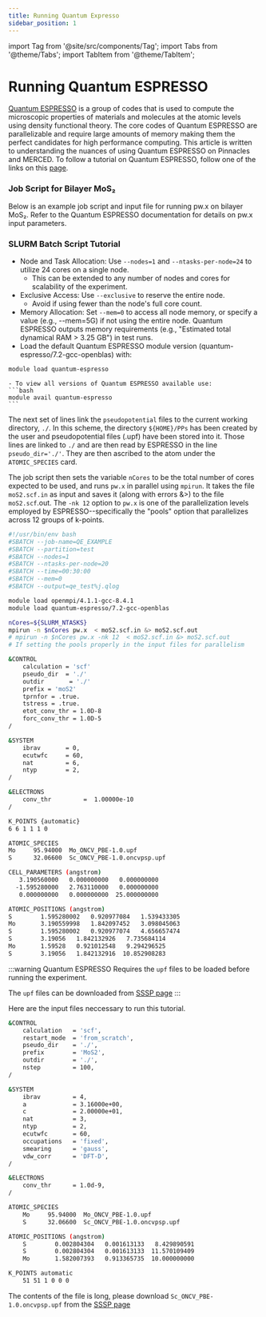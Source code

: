 ```yaml
---
title: Running Quantum Expresso
sidebar_position: 1
---
```


import Tag from '@site/src/components/Tag';
import Tabs from '@theme/Tabs';
import TabItem from '@theme/TabItem';

# Running Quantum ESPRESSO
[Quantum ESPRESSO](https://www.quantum-espresso.org/) is a group of codes that is used to compute the microscopic properties of materials and molecules at the atomic levels using density functional theory. The core codes of Quantum ESPRESSO are parallelizable and require large amounts of memory making them the perfect candidates for high performance computing. This article is written to understanding the nuances of using Quantum ESPRESSO on Pinnacles and MERCED. To follow a tutorial on Quantum ESPRESSO, follow one of the links on this [page](https://www.quantum-espresso.org/tutorials/).

### Job Script for Bilayer MoS₂
Below is an example job script and input file for running pw.x on bilayer MoS₂. Refer to the Quantum ESPRESSO documentation for details on pw.x input parameters.


### SLURM Batch Script Tutorial

- Node and Task Allocation: Use `--nodes=1` and `--ntasks-per-node=24` to utilize  24 cores on a single node.
    - This can be extended to any number of nodes and cores for scalability of the experiment.
- Exclusive Access: Use `--exclusive` to reserve the entire node.
    -  Avoid if using fewer than the node's full core count.
- Memory Allocation: Set `--mem=0` to access all node memory, or specify a value (e.g., --mem=5G) if not using the entire node. Quantum ESPRESSO outputs memory requirements (e.g., "Estimated total dynamical RAM > 3.25 GB") in test runs.
- Load the default Quantum ESPRESSO module version (quantum-espresso/7.2-gcc-openblas) with:
```bash
module load quantum-espresso
```
    - To view all versions of Quantum ESPRESSO available use: 
    ```bash
    module avail quantum-espresso
    ```

The next set of lines link the `pseudopotential` files to the current working directory, `./`. In this scheme, the directory `${HOME}/PPs` has been created by the user and pseudopotential files (.upf) have been stored into it. Those lines are linked to `./` and are then read by ESPRESSO in the line `pseudo_dir='./'`. They are then ascribed to the atom under the `ATOMIC_SPECIES` card.

The job script then sets the variable `nCores` to be the total number of cores expected to be used, and runs `pw.x` in parallel using `mpirun`. It takes the file `moS2.scf.in` as input and saves it (along with errors &>) to the file `moS2.scf`.out. The `-nk 12` option to `pw.x` is one of the parallelization levels employed by ESPRESSO--specifically the "pools" option that parallelizes across 12 groups of k-points.


<Tabs>
  <TabItem value="QE Job Script" label="Quantom Expresso Job Script">

```bash
#!/usr/bin/env bash
#SBATCH --job-name=QE_EXAMPLE
#SBATCH --partition=test
#SBATCH --nodes=1
#SBATCH --ntasks-per-node=20
#SBATCH --time=00:30:00
#SBATCH --mem=0
#SBATCH --output=qe_test%j.qlog

module load openmpi/4.1.1-gcc-8.4.1
module load quantum-espresso/7.2-gcc-openblas

nCores=${SLURM_NTASKS}
mpirun -n $nCores pw.x  < moS2.scf.in &> moS2.scf.out
# mpirun -n $nCores pw.x -nk 12  < moS2.scf.in &> moS2.scf.out 
# If setting the pools properly in the input files for parallelism
```
</TabItem>

<TabItem value="`pw.x` input" label="Example of `pw.x` input">

```bash
&CONTROL
    calculation = 'scf'
    pseudo_dir  = './'
    outdir       = './'
    prefix = 'moS2'
    tprnfor = .true.
    tstress = .true.
    etot_conv_thr = 1.0D-8
    forc_conv_thr = 1.0D-5
/

&SYSTEM
    ibrav       = 0,
    ecutwfc     = 60,
    nat         = 6,
    ntyp        = 2,
/

&ELECTRONS
    conv_thr         =  1.00000e-10
/

K_POINTS {automatic}
6 6 1 1 1 0

ATOMIC_SPECIES
Mo     95.94000  Mo_ONCV_PBE-1.0.upf
S      32.06600  Sc_ONCV_PBE-1.0.oncvpsp.upf

CELL_PARAMETERS (angstrom)
   3.190560000   0.000000000   0.000000000
  -1.595280000   2.763110000   0.000000000
   0.000000000   0.000000000  25.000000000

ATOMIC_POSITIONS (angstrom)
S        1.595280002   0.920977084   1.539433305
Mo       3.190559998   1.842097452   3.098045063
S        1.595280002   0.920977074   4.656657474
S        3.19056   1.842132926   7.735684114
Mo       1.59528   0.921012548   9.294296525
S        3.19056   1.842132916  10.852908283
```

</TabItem>
</Tabs>


:::warning
Quantum ESPRESSO Requires the `upf` files to be loaded before running the experiment. 

The `upf` files can be downloaded from [SSSP page](https://www.materialscloud.org/discover/sssp/table/efficiency#sssp-license)
::: 

Here are the input files neccessary to run this tutorial.


<Tabs>
  <TabItem value="moS2.scf.in" label="`moS2.scf.in` Input">

```bash
&CONTROL
    calculation   = 'scf',
    restart_mode  = 'from_scratch',
    pseudo_dir    = './',
    prefix        = 'MoS2',
    outdir        = './',
    nstep         = 100,
/

&SYSTEM
    ibrav         = 4,
    a             = 3.16000e+00,
    c             = 2.00000e+01,
    nat           = 3,
    ntyp          = 2,
    ecutwfc       = 60,
    occupations   = 'fixed',
    smearing      = 'gauss',
    vdw_corr      = 'DFT-D',
/

&ELECTRONS
    conv_thr      = 1.0d-9,
/

ATOMIC_SPECIES
    Mo     95.94000  Mo_ONCV_PBE-1.0.upf
    S      32.06600  Sc_ONCV_PBE-1.0.oncvpsp.upf

ATOMIC_POSITIONS (angstrom)
    S        0.002804304   0.001613133   8.429890591
    S        0.002804304   0.001613133  11.570109409
    Mo       1.582007393   0.913365735  10.000000000

K_POINTS automatic
    51 51 1 0 0 0
```
</TabItem>

<TabItem value="`Sc_ONCV_PBE-1.0.oncvpsp.upf` input" label="`Sc_ONCV_PBE-1.0.oncvpsp.upf` Input">

The contents of the file is long, please download `Sc_ONCV_PBE-1.0.oncvpsp.upf` from the [SSSP page](https://www.materialscloud.org/discover/sssp/table/efficiency#sssp-license)

</TabItem>
</Tabs>